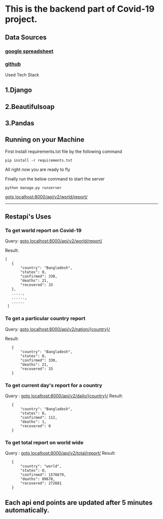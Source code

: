 # This is the backend part of Covid-19 project.

## Data Sources
### [google spreadsheet](https://docs.google.com/spreadsheets/d/e/2PACX-1vQuDj0R6K85sdtI8I-Tc7RCx8CnIxKUQue0TCUdrFOKDw9G3JRtGhl64laDd3apApEvIJTdPFJ9fEUL/pubhtml?gid=0&single=true)
### [github](https://raw.githubusercontent.com/CSSEGISandData/COVID-19/master/csse_covid_19_data/csse_covid_19_daily_reports/')

Used Tech Stack

## 1.Django
## 2.Beautifulsoap
## 3.Pandas

## Running on your Machine
First install requirements.txt file by the following command

```
pip install -r requirements.txt
```

 All right now you are ready to fly
 
 Finally run the below command to start the server

 `python manage.py runserver`

 [goto localhost:8000/api/v2/world/report/](http://127.0.0.1:8000/api/v2/world/report/)
 
 ***
 ## Restapi's Uses
 ### To get world report on Covid-19
 Query: [goto localhost:8000/api/v2/world/report/](http://127.0.0.1:8000/api/v2/world/report/)
 
 Result:
 ```
 [
    {
        "country": "Bangladesh",
        "states": 0,
        "confirmed": 330,
        "deaths": 21,
        "recovered": 33
    },
    .....,
    ......,
    ......
  ]
 ```
 
 ### To get a particular country report
 Query: [goto localhost:8000/api/v2/nation/{country}/](http://127.0.0.1:8000/api/v2/nation/{country}/)
 
 Result:
 ```
    {
        "country": "Bangladesh",
        "states": 0,
        "confirmed": 330,
        "deaths": 21,
        "recovered": 33
    }
 ```
 
 ### To get current day's report for a country
 Query : [goto localhost:8000/api/v2/daily/{country}/](http://127.0.0.1:8000/api/v2/daily/{country}/)
 Result:
 ```
    {
        "country": "Bangladesh",
        "states": 0,
        "confirmed": 112,
        "deaths": 1,
        "recovered": 0
    }
 ```
 
 
  ### To get total report on world wide
 Query : [goto localhost:8000/api/v2/total/report/](http://127.0.0.1:8000/api/v2/total/report/)
 Result:
 ```
    {
        "country": "world",
        "states": 0,
        "confirmed": 1576679,
        "deaths": 89678,
        "recovered": 272681
    }
 ```
 
 
 ## Each api end points are updated after 5 minutes automatically.
